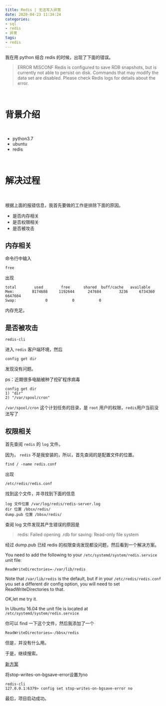 ```yaml
---
title: Redis | 无法写入异常
date: 2020-04-23 11:34:24
categories:
- sql
- redis
- 异常
tags:
- redis
---
```

我在用 python 结合 redis 的时候，出现了下面的错误。

>ERROR MISCONF Redis is configured to save RDB snapshots, but is currently not able to persist on disk. Commands that may modify the data set are disabled. Please check Redis logs for details about the error.

<!-- more -->

<br/>

# 背景介绍

<br/>

- python3.7
- ubuntu
- redis

<br/>

# 解决过程

<br/>

根据上面的报错信息，我首先要做的工作是排除下面的原因。

- 是否内存相关
- 是否权限相关
- 是否被攻击

## 内存相关

命令行中输入

	free

出现

	total        used        free      shared  buff/cache   available
	Mem:        8174688     1192644      247684        3236     6734360     6647604
	Swap:             0           0           0

内存充足。

## 是否被攻击

	redis-cli

进入 `redis` 客户端环境，然后

	config get dir

发现没有问题。

ps：近期很多电脑被种了挖矿程序病毒

	config get dir
	1) "dir"
	2) "/var/spool/cron"


`/var/spool/cron` 这个计划任务的目录，是 `root` 用户的权限，`redis`用户当前没法写了

## 权限相关

首先查阅 `redis` 的 `log` 文件。

因为， `redis` 不是我安装的，所以，首先查阅的是配置文件的位置。

	find / -name redis.conf

出现

	/etc/redis/redis.conf

找到这个文件，并寻找到下面的信息

	log 文件位置 /var/log/redis/redis-server.log
	dir 位置 /bbsx/redis/
	dump.pub 位置 /bbsx/redis/

查阅 log 文件发现其产生错误的原因是

>redis: Failed opening .rdb for saving: Read-only file system

经过 dump.pub 已经 redis 的权限查询发现都没问题，然后看到一个解决方案。

You need to add the following to your `/etc/systemd/system/redis.service` unit file:

	ReadWriteDirectories=-/var/lib/redis

Note that `/var/lib/redis` is the default, but if in your `/etc/redis/redis.conf` you set a different dir config option, you will need to set ReadWriteDirectories to that.

OK,let me try it.

In Ubuntu 16.04 the unit file is located at `/etc/systemd/system/redis.service`

你可以 find 一下这个文件，然后我添加了一个

	ReadWriteDirectories=-/bbsx/redis

但是，并没有什么用。

于是，继续搜索。

[新方案](https://blog.csdn.net/qq_36949713/article/details/85626723)

将stop-writes-on-bgsave-error设置为no
	
	redis-cli
	127.0.0.1:6379> config set stop-writes-on-bgsave-error no

最后，项目启动成功。





